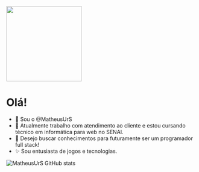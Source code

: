 <img src= "https://github.com/user-attachments/assets/20ffa86c-3561-4ba7-bfd5-62624fb38867" height="200" width="200">

# Olá!

- 👋 Sou o @MatheusUrS
- 👀 Atualmente trabalho com atendimento ao cliente e estou cursando técnico em informática para web no SENAI.
- 🌱 Desejo buscar conhecimentos para futuramente ser um programador full stack!
- ✨ Sou entusiasta de jogos e tecnologias.

![MatheusUrS GitHub stats](https://github-readme-stats.vercel.app/api?username=MatheusUrS&show_icons=true&theme=tokyonight)



<!---
MatheusUrS/MatheusUrS is a ✨ special ✨ repository because its `README.md` (this file) appears on your GitHub profile.
You can click the Preview link to take a look at your changes.
--->
